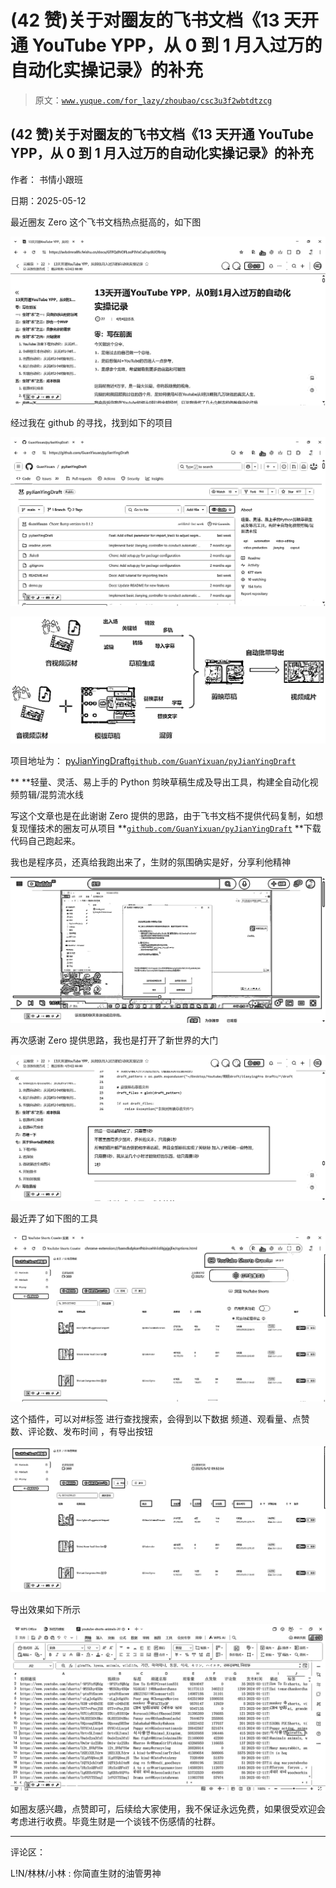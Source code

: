 # (42 赞)关于对圈友的飞书文档《13 天开通 YouTube YPP，从 0 到 1 月入过万的自动化实操记录》的补充

> 原文：[`www.yuque.com/for_lazy/zhoubao/csc3u3f2wbtdtzcg`](https://www.yuque.com/for_lazy/zhoubao/csc3u3f2wbtdtzcg)

## (42 赞)关于对圈友的飞书文档《13 天开通 YouTube YPP，从 0 到 1 月入过万的自动化实操记录》的补充

作者： 书情小跟班

日期：2025-05-12

最近圈友 Zero 这个飞书文档热点挺高的，如下图

![](img/9fff9a7db9a7da2f19d09d5644538a4d.png "None")

经过我在 github 的寻找，找到如下的项目

![](img/c9ad2bcd7e3e85bc2867d1f7380fb8be.png "None")

![](img/10906dcab31cf1beea03a8d3e70c7d3c.png "None")

项目地址为： [pyJianYingDraft](https://github.com/GuanYixuan/pyJianYingDraft)[`github.com/GuanYixuan/pyJianYingDraft`](https://github.com/GuanYixuan/pyJianYingDraft)

**  **轻量、灵活、易上手的 Python 剪映草稿生成及导出工具，构建全自动化视频剪辑/混剪流水线

写这个文章也是在此谢谢 Zero 提供的思路，由于飞书文档不提供代码复制，如想复现懂技术的圈友可从项目
**[`github.com/GuanYixuan/pyJianYingDraft`](https://github.com/GuanYixuan/pyJianYingDraft) **下载代码自己跑起来。

我也是程序员，还真给我跑出来了，生财的氛围确实是好，分享利他精神

![](img/d27538d85998186df665a9f7ce6c7063.png "None")

再次感谢 Zero 提供思路，我也是打开了新世界的大门

![](img/bcfa851f719615eefc26b281426cc979.png "None")

最近弄了如下图的工具

![](img/1938cf727a86d0e50b638d5c78478ea5.png "None")

这个插件，可以对#标签 进行查找搜索，会得到以下数据 频道、观看量、点赞数、评论数、发布时间 ，有导出按钮

![](img/c2ac36224aa0463d74bb9682df4163d5.png "None")

导出效果如下所示

![](img/8ad728092d7737b91d79dc00bf2179c3.png "None")

如圈友感兴趣，点赞即可，后续给大家使用，我不保证永远免费，如果很受欢迎会考虑进行收费。毕竟生财是一个谈钱不伤感情的社群。

* * *

评论区：

L!N/林林/小林 : 你简直生财的油管男神